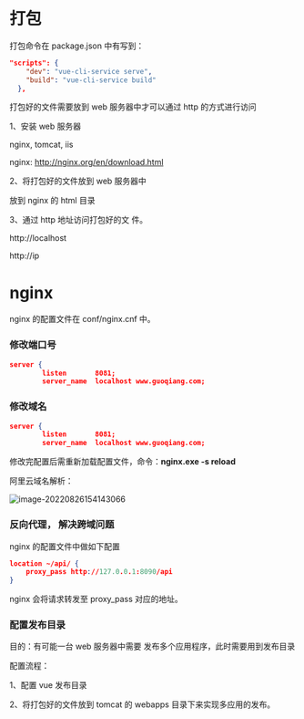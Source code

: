 # 打包

打包命令在 package.json 中有写到：

```json
"scripts": {
    "dev": "vue-cli-service serve",
    "build": "vue-cli-service build"
  },
```

打包好的文件需要放到 web 服务器中才可以通过 http 的方式进行访问

1、安装 web 服务器

nginx, tomcat, iis

nginx: http://nginx.org/en/download.html

2、将打包好的文件放到 web 服务器中

放到 nginx 的 html 目录

3、通过 http 地址访问打包好的文 件。

http://localhost

http://ip

# nginx

nginx 的配置文件在 conf/nginx.cnf 中。

### 修改端口号

```json
server {
        listen       8081;
        server_name  localhost www.guoqiang.com;
```

### 修改域名

```json
server {
        listen       8081;
        server_name  localhost www.guoqiang.com;
```

修改完配置后需重新加载配置文件，命令：**nginx.exe -s reload**

阿里云域名解析：

![image-20220826154143066](https://woniumd.oss-cn-hangzhou.aliyuncs.com/web/guoqiang/20220826154143.png)

### 反向代理， 解决跨域问题

nginx 的配置文件中做如下配置

```json
location ~/api/ {
    proxy_pass http://127.0.0.1:8090/api
}
```

nginx 会将请求转发至 proxy_pass 对应的地址。

### 配置发布目录

目的：有可能一台 web 服务器中需要 发布多个应用程序，此时需要用到发布目录

配置流程：

1、配置 vue 发布目录

2、将打包好的文件放到 tomcat 的 webapps 目录下来实现多应用的发布。
